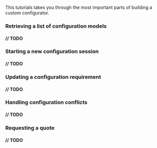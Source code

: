 This tutorials takes you through the most important parts of building a custom configurator.

### Retrieving a list of configuration models

#### // TODO

### Starting a new configuration session

#### // TODO

### Updating a configuration requirement

#### // TODO

### Handling configuration conflicts

#### // TODO

### Requesting a quote

#### // TODO